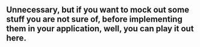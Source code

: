 ## Unnecessary, but if you want to mock out some stuff you are not sure of, before implementing them in your application, well, you can play it out here.
